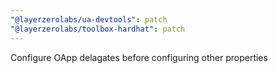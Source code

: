 ```yaml
---
"@layerzerolabs/ua-devtools": patch
"@layerzerolabs/toolbox-hardhat": patch
---
```


Configure OApp delagates before configuring other properties
